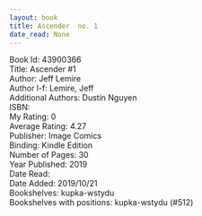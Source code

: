 ```yaml
---
layout: book
title: Ascender  no. 1
date_read: None
---
```


Book Id: 43900366<br />
Title: Ascender #1<br />
Author: Jeff Lemire<br />
Author l-f: Lemire, Jeff<br />
Additional Authors: Dustin Nguyen<br />
ISBN: <br />
My Rating: 0<br />
Average Rating: 4.27<br />
Publisher: Image Comics<br />
Binding: Kindle Edition<br />
Number of Pages: 30<br />
Year Published: 2019<br />
Date Read: <br />
Date Added: 2019/10/21<br />
Bookshelves: kupka-wstydu<br />
Bookshelves with positions: kupka-wstydu (#512)<br />

